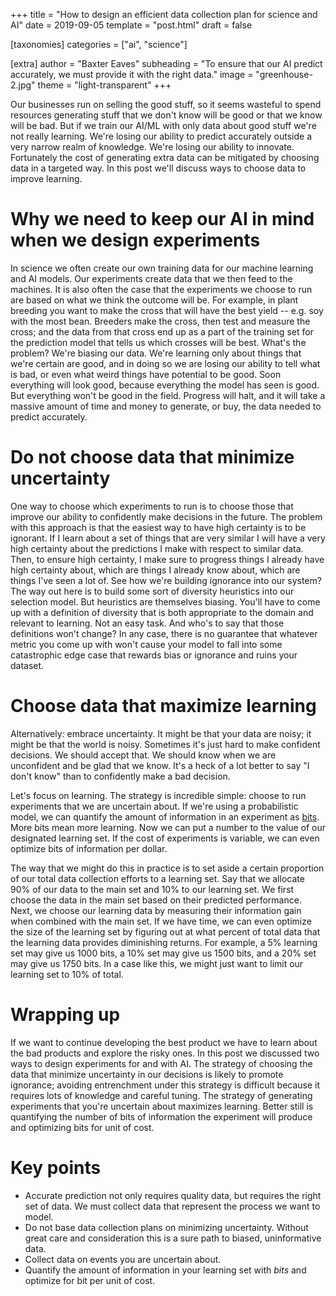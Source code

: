 +++
title = "How to design an efficient data collection plan for science and AI"
date = 2019-09-05
template = "post.html"
draft = false

[taxonomies]
categories = ["ai", "science"]

[extra]
author = "Baxter Eaves"
subheading = "To ensure that our AI predict accurately, we must provide it with the right data."
image = "greenhouse-2.jpg"
theme = "light-transparent"
+++

Our businesses run on selling the good stuff, so it seems wasteful to spend resources generating stuff that we don't know will be good or that we know will be bad. But if we train our AI/ML with only data about good stuff we're not really learning. We're losing our ability to predict accurately outside a very narrow realm of knowledge. We're losing our ability to innovate. Fortunately the cost of generating extra data can be mitigated by choosing data in a targeted way. In this post we'll discuss ways to choose data to improve learning.

# Why we need to keep our AI in mind when we design experiments

In science we often create our own training data for our machine learning and AI models. Our experiments create data that we then feed to the machines. It is also often the case that the experiments we choose to run are based on what we think the outcome will be. For example, in plant breeding you want to make the cross that will have the best yield -- e.g. soy with the most bean. Breeders make the cross, then test and measure the cross; and the data from that cross end up as a part of the training set for the prediction model that tells us which crosses will be best. What's the problem? We're biasing our data. We're learning only about things that we're certain are good, and in doing so we are losing our ability to tell what is bad, or even what weird things have potential to be good. Soon everything will look good, because everything the model has seen is good. But everything won't be good in the field. Progress will halt, and it will take a massive amount of time and money to generate, or buy, the data needed to predict accurately.

# Do not choose data that minimize uncertainty

One way to choose which experiments to run is to choose those that improve our ability to confidently make decisions in the future. The problem with this approach is that the easiest way to have high certainty is to be ignorant. If I learn about a set of things that are very similar I will have a very high certainty about the predictions I make with respect to similar data. Then, to ensure high certainty, I make sure to progress things I already have high certainty about, which are things I already know about, which are things I've seen a lot of. See how we're building ignorance into our system? The way out here is to build some sort of diversity heuristics into our selection model. But heuristics are themselves biasing. You'll have to come up with a definition of diversity that is both appropriate to the domain and relevant to learning. Not an easy task. And who's to say that those definitions won't change? In any case, there is no guarantee that whatever metric you come up with won't cause your model to fall into some catastrophic edge case that rewards bias or ignorance and ruins your dataset.

# Choose data that maximize learning

Alternatively: embrace uncertainty. It might be that your data are noisy; it might be that the world is noisy. Sometimes it's just hard to make confident decisions. We should accept that. We should know when we are unconfident and be glad that we know. It's a heck of a lot better to say "I don't know" than to confidently make a bad decision.

Let's focus on learning. The strategy is incredible simple: choose to run experiments that we are uncertain about. If we're using a probabilistic model, we can quantify the amount of information in an experiment as [bits](https://en.wikipedia.org/wiki/Bit). More bits mean more learning. Now we can put a number to the value of our designated learning set. If the cost of experiments is variable, we can even optimize bits of information per dollar.

The way that we might do this in practice is to set aside a certain proportion of our total data collection efforts to a learning set. Say that we allocate 90% of our data to the main set and 10% to our learning set. We first choose the data in the main set based on their predicted performance. Next, we choose our learning data by measuring their information gain when combined with the main set. If we have time, we can even optimize the size of the learning set by figuring out at what percent of total data that the learning data provides diminishing returns. For example, a 5% learning set may give us 1000 bits, a 10% set may give us 1500 bits, and a 20% set may give us 1750 bits. In a case like this, we might just want to limit our learning set to 10% of total.

# Wrapping up

If we want to continue developing the best product we have to learn about the bad products and explore the risky ones. In this post we discussed two ways to design experiments for and with AI. The strategy of choosing the data that minimize uncertainty in our decisions is likely to promote ignorance; avoiding entrenchment under this strategy is difficult because it requires lots of knowledge and careful tuning. The strategy of generating experiments that you're uncertain about maximizes learning. Better still is quantifying the number of bits of information the experiment will produce and optimizing bits for unit of cost.

# Key points

- Accurate prediction not only requires quality data, but requires the right set of data. We must collect data that represent the process we want to model.
- Do not base data collection plans on minimizing uncertainty. Without great care and consideration this is a sure path to biased, uninformative data.
- Collect data on events you are uncertain about.
- Quantify the amount of information in your learning set with *bits* and optimize for bit per unit of cost.
